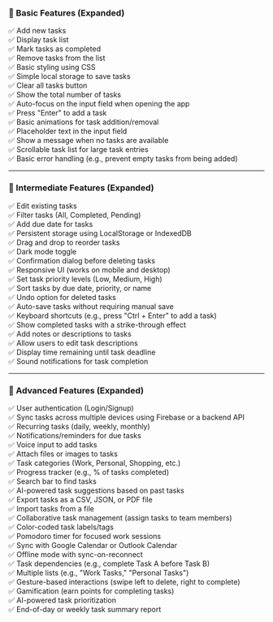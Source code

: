 
### **🔹 Basic Features (Expanded)**  
✅ Add new tasks  
✅ Display task list  
✅ Mark tasks as completed  
✅ Remove tasks from the list  
✅ Basic styling using CSS  
✅ Simple local storage to save tasks  
✅ Clear all tasks button  
✅ Show the total number of tasks  
✅ Auto-focus on the input field when opening the app  
✅ Press "Enter" to add a task  
✅ Basic animations for task addition/removal  
✅ Placeholder text in the input field  
✅ Show a message when no tasks are available  
✅ Scrollable task list for large task entries  
✅ Basic error handling (e.g., prevent empty tasks from being added)  

---

### **🔹 Intermediate Features (Expanded)**  
✅ Edit existing tasks  
✅ Filter tasks (All, Completed, Pending)  
✅ Add due date for tasks  
✅ Persistent storage using LocalStorage or IndexedDB  
✅ Drag and drop to reorder tasks  
✅ Dark mode toggle  
✅ Confirmation dialog before deleting tasks  
✅ Responsive UI (works on mobile and desktop)  
✅ Set task priority levels (Low, Medium, High)  
✅ Sort tasks by due date, priority, or name  
✅ Undo option for deleted tasks  
✅ Auto-save tasks without requiring manual save  
✅ Keyboard shortcuts (e.g., press "Ctrl + Enter" to add a task)  
✅ Show completed tasks with a strike-through effect  
✅ Add notes or descriptions to tasks  
✅ Allow users to edit task descriptions  
✅ Display time remaining until task deadline  
✅ Sound notifications for task completion  

---

### **🔹 Advanced Features (Expanded)**  
✅ User authentication (Login/Signup)  
✅ Sync tasks across multiple devices using Firebase or a backend API  
✅ Recurring tasks (daily, weekly, monthly)  
✅ Notifications/reminders for due tasks  
✅ Voice input to add tasks  
✅ Attach files or images to tasks  
✅ Task categories (Work, Personal, Shopping, etc.)  
✅ Progress tracker (e.g., % of tasks completed)  
✅ Search bar to find tasks  
✅ AI-powered task suggestions based on past tasks  
✅ Export tasks as a CSV, JSON, or PDF file  
✅ Import tasks from a file  
✅ Collaborative task management (assign tasks to team members)  
✅ Color-coded task labels/tags  
✅ Pomodoro timer for focused work sessions  
✅ Sync with Google Calendar or Outlook Calendar  
✅ Offline mode with sync-on-reconnect  
✅ Task dependencies (e.g., complete Task A before Task B)  
✅ Multiple lists (e.g., "Work Tasks," "Personal Tasks")  
✅ Gesture-based interactions (swipe left to delete, right to complete)  
✅ Gamification (earn points for completing tasks)  
✅ AI-powered task prioritization  
✅ End-of-day or weekly task summary report  

